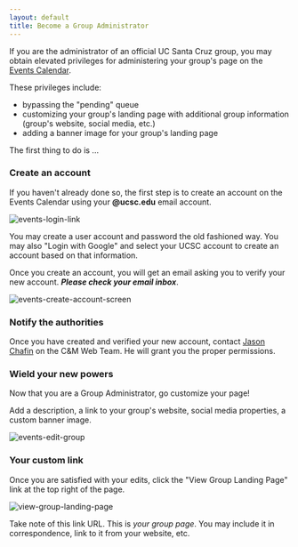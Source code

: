 ```yaml
---
layout: default
title: Become a Group Administrator
---
```


If you are the administrator of an official UC Santa Cruz group, you may obtain elevated privileges for administering your group's page on the [Events Calendar](https://calendar.ucsc.edu/).

These privileges include:

- bypassing the "pending" queue
- customizing your group's landing page with additional group information (group's website, social media, etc.)
- adding a banner image for your group's landing page

The first thing to do is ...

### Create an account

If you haven't already done so, the first step is to create an account on the Events Calendar using your **@ucsc.edu** email account.

![events-login-link](https://user-images.githubusercontent.com/1000543/221927507-b822298e-b9d8-4354-a45f-da0fee6da67f.png)

You may create a user account and password the old fashioned way. You may also "Login with Google" and select your UCSC account to create an account based on that information.

Once you create an account, you will get an email asking you to verify your new account. _**Please check your email inbox**_.

![events-create-account-screen](https://user-images.githubusercontent.com/1000543/221927726-750575da-1355-41e7-851c-fec49374ff2e.png)

### Notify the authorities

Once you have created and verified your new account, contact [Jason Chafin](https://campusdirectory.ucsc.edu/cd_detail?uid=jchafin) on the C&M Web Team. He will grant you the proper permissions.

### Wield your new powers

Now that you are a Group Administrator, go customize your page!

Add a description, a link to your group's website, social media properties, a custom banner image.

![events-edit-group](https://user-images.githubusercontent.com/1000543/221928054-bd6f6e7f-c1cf-4ba5-b67c-87c349f291cc.png)

### Your custom link

Once you are satisfied with your edits, click the "View Group Landing Page" link at the top right of the page.

![view-group-landing-page](https://user-images.githubusercontent.com/1000543/221928146-5280722a-7136-4e37-bbad-85aa6503e316.png)

Take note of this link URL. This is _your group page_. You may include it in correspondence, link to it from your website, etc.
